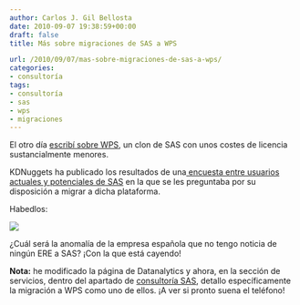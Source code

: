 ```yaml
---
author: Carlos J. Gil Bellosta
date: 2010-09-07 19:38:59+00:00
draft: false
title: Más sobre migraciones de SAS a WPS

url: /2010/09/07/mas-sobre-migraciones-de-sas-a-wps/
categories:
- consultoría
tags:
- consultoría
- sas
- wps
- migraciones
---
```


El otro día [escribí sobre WPS](http://www.datanalytics.com/blog/2010/08/12/%C2%BFya-has-considerado-pasarte-a-wps/), un clon de SAS con unos costes de licencia sustancialmente menores.

KDNuggets ha publicado los resultados de una[ encuesta entre usuarios actuales y potenciales de SAS](http://www.kdnuggets.com/polls/2010/switching-from-sas-to-wps.html) en la que se les preguntaba por su disposición a migrar a dicha plataforma.

Habedlos:

[![](/wp-uploads/2010/09/resultados_encuesta_migracion_sas.png)
](/wp-uploads/2010/09/resultados_encuesta_migracion_sas.png)

¿Cuál será la anomalía de la empresa española que no tengo noticia de ningún ERE a SAS? ¡Con la que está cayendo!

**Nota:** he modificado la página de Datanalytics y ahora, en la sección de servicios, dentro del apartado de [consultoría SAS](http://www.datanalytics.com/consultoria_sas.html), detallo específicamente la migración a WPS como uno de ellos. ¡A ver si pronto suena el teléfono!
